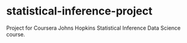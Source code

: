 # statistical-inference-project
Project for Coursera Johns Hopkins Statistical Inference Data Science course.
